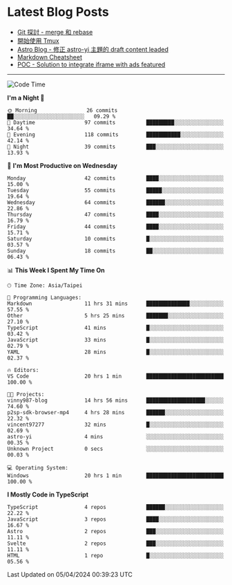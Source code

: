# Latest Blog Posts
<!-- BLOG-POST-LIST:START -->
- [Git 探討 - merge 和 rebase](https://blog.vinny987.xyz/blog/2024/exploring-git-merge-and-rebase/)
- [開始使用 Tmux](https://blog.vinny987.xyz/blog/2024/start-using-tmux/)
- [Astro Blog - 修正 astro-yi 主題的 draft content leaded](https://blog.vinny987.xyz/blog/2024/astro-blog-fixed-the-issue-of-draft-content-leakage-in-the-astro-yi-theme/)
- [Markdown Cheatsheet](https://blog.vinny987.xyz/blog/2024/markdown-cheatsheet/)
- [POC - Solution to integrate iframe with ads featured](https://blog.vinny987.xyz/blog/2024/poc-solution-to-integrate-iframe-with-ads-featured/)
<!-- BLOG-POST-LIST:END -->

---

<!--START_SECTION:waka-->
![Code Time](http://img.shields.io/badge/Code%20Time-21%20hrs%2058%20mins-blue)

**I'm a Night 🦉** 

```text
🌞 Morning                26 commits          ██░░░░░░░░░░░░░░░░░░░░░░░   09.29 % 
🌆 Daytime                97 commits          █████████░░░░░░░░░░░░░░░░   34.64 % 
🌃 Evening                118 commits         ███████████░░░░░░░░░░░░░░   42.14 % 
🌙 Night                  39 commits          ███░░░░░░░░░░░░░░░░░░░░░░   13.93 % 
```
📅 **I'm Most Productive on Wednesday** 

```text
Monday                   42 commits          ████░░░░░░░░░░░░░░░░░░░░░   15.00 % 
Tuesday                  55 commits          █████░░░░░░░░░░░░░░░░░░░░   19.64 % 
Wednesday                64 commits          ██████░░░░░░░░░░░░░░░░░░░   22.86 % 
Thursday                 47 commits          ████░░░░░░░░░░░░░░░░░░░░░   16.79 % 
Friday                   44 commits          ████░░░░░░░░░░░░░░░░░░░░░   15.71 % 
Saturday                 10 commits          █░░░░░░░░░░░░░░░░░░░░░░░░   03.57 % 
Sunday                   18 commits          ██░░░░░░░░░░░░░░░░░░░░░░░   06.43 % 
```


📊 **This Week I Spent My Time On** 

```text
🕑︎ Time Zone: Asia/Taipei

💬 Programming Languages: 
Markdown                 11 hrs 31 mins      ██████████████░░░░░░░░░░░   57.55 % 
Other                    5 hrs 25 mins       ███████░░░░░░░░░░░░░░░░░░   27.10 % 
TypeScript               41 mins             █░░░░░░░░░░░░░░░░░░░░░░░░   03.42 % 
JavaScript               33 mins             █░░░░░░░░░░░░░░░░░░░░░░░░   02.79 % 
YAML                     28 mins             █░░░░░░░░░░░░░░░░░░░░░░░░   02.37 % 

🔥 Editors: 
VS Code                  20 hrs 1 min        █████████████████████████   100.00 % 

🐱‍💻 Projects: 
vinny987-blog            14 hrs 56 mins      ███████████████████░░░░░░   74.60 % 
p2sp-sdk-browser-mp4     4 hrs 28 mins       ██████░░░░░░░░░░░░░░░░░░░   22.32 % 
vincent97277             32 mins             █░░░░░░░░░░░░░░░░░░░░░░░░   02.69 % 
astro-yi                 4 mins              ░░░░░░░░░░░░░░░░░░░░░░░░░   00.35 % 
Unknown Project          0 secs              ░░░░░░░░░░░░░░░░░░░░░░░░░   00.03 % 

💻 Operating System: 
Windows                  20 hrs 1 min        █████████████████████████   100.00 % 
```

**I Mostly Code in TypeScript** 

```text
TypeScript               4 repos             ██████░░░░░░░░░░░░░░░░░░░   22.22 % 
JavaScript               3 repos             ████░░░░░░░░░░░░░░░░░░░░░   16.67 % 
Astro                    2 repos             ███░░░░░░░░░░░░░░░░░░░░░░   11.11 % 
Svelte                   2 repos             ███░░░░░░░░░░░░░░░░░░░░░░   11.11 % 
HTML                     1 repo              █░░░░░░░░░░░░░░░░░░░░░░░░   05.56 % 
```




 Last Updated on 05/04/2024 00:39:23 UTC
<!--END_SECTION:waka-->

<!--
**vincent97277/vincent97277** is a ✨ _special_ ✨ repository because its `README.md` (this file) appears on your GitHub profile.

Here are some ideas to get you started:

- 🔭 I’m currently working on ...
- 🌱 I’m currently learning ...
- 👯 I’m looking to collaborate on ...
- 🤔 I’m looking for help with ...
- 💬 Ask me about ...
- 📫 How to reach me: ...
- 😄 Pronouns: ...
- ⚡ Fun fact: ...
-->
